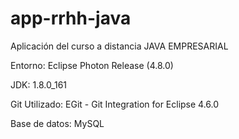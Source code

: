 # app-rrhh-java
Aplicación del curso a distancia JAVA EMPRESARIAL

Entorno: Eclipse Photon Release (4.8.0)

JDK: 1.8.0_161

Git Utilizado: EGit - Git Integration for Eclipse 4.6.0

Base de datos: MySQL
